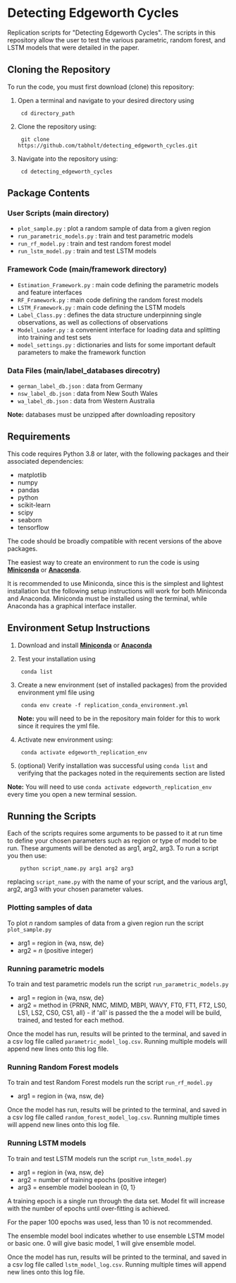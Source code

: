 # Detecting Edgeworth Cycles
Replication scripts for "Detecting Edgeworth Cycles". The scripts in this repository allow the user to test the various parametric, random forest, and LSTM models that were detailed in the paper. 

## Cloning the Repository
To run the code, you must first download (clone) this repository:
1. Open a terminal and navigate to your desired directory using   

        cd directory_path
2. Clone the repository using:
        
        git clone https://github.com/tabholt/detecting_edgeworth_cycles.git

3. Navigate into the repository using:

        cd detecting_edgeworth_cycles

## Package Contents

### User Scripts (main directory)
- `plot_sample.py` : plot a random sample of data from a given region
- `run_parametric_models.py` : train and test parametric models
- `run_rf_model.py` : train and test random forest model
- `run_lstm_model.py` : train and test LSTM models

### Framework Code (main/framework directory)
- `Estimation_Framework.py` : main code defining the parametric models and feature interfaces
- `RF_Framework.py` : main code defining the random forest models
- `LSTM_Framework.py` : main code defining the LSTM models
- `Label_Class.py` : defines the data structure underpinning single observations, as well as collections of observations
- `Model_Loader.py` : a convenient interface for loading data and splitting into training and test sets
- `model_settings.py` : dictionaries and lists for some important default parameters to make the framework function

### Data Files (main/label_databases direcotry)
- `german_label_db.json` : data from Germany
- `nsw_label_db.json` : data from New South Wales
- `wa_label_db.json` : data from Western Australia

**Note:** databases must be unzipped after downloading repository

## Requirements
This code requires Python 3.8 or later, with the following packages and their associated dependencies:
  - matplotlib
  - numpy
  - pandas
  - python
  - scikit-learn
  - scipy
  - seaborn
  - tensorflow

The code should be broadly compatible with recent versions of the above packages.

The easiest way to create an environment to run the code is using **[Miniconda](https://conda.io/projects/conda/en/stable/user-guide/install/)** or **[Anaconda](https://docs.anaconda.com/free/anaconda/install/)**.

It is recommended to use Miniconda, since this is the simplest and lightest installation but the following setup instructions will work for both Miniconda and Anaconda. Miniconda must be installed using the terminal, while Anaconda has a graphical interface installer. 

## Environment Setup Instructions
1. Download and install **[Miniconda](https://conda.io/projects/conda/en/stable/user-guide/install/)** or **[Anaconda](https://docs.anaconda.com/free/anaconda/install/)**
2. Test your installation using 

        conda list

3. Create a new environment (set of installed packages) from the provided environment yml file using 
        
        conda env create -f replication_conda_environment.yml
    **Note:** you will need to be in the repository main folder for this to work since it requires the yml file.
4. Activate new environment using: 
   
        conda activate edgeworth_replication_env

5. (optional) Verify installation was successful using `conda list` and verifying that the packages noted in the requirements section are listed

**Note:** You will need to use `conda activate edgeworth_replication_env` every time you open a new terminal session.

## Running the Scripts
Each of the scripts requires some arguments to be passed to it at run time to define your chosen parameters such as region or type of model to be run. These arguments will be denoted as arg1, arg2, arg3. To run a script you then use:

        python script_name.py arg1 arg2 arg3

replacing `script_name.py` with the name of your script, and the various arg1, arg2, arg3 with your chosen parameter values.

### Plotting samples of data
To plot $n$ random samples of data from a given region run the script `plot_sample.py` 
- arg1 = region in {wa, nsw, de}
- arg2 = $n$ (positive integer)

### Running parametric models
To train and test parametric models run the script `run_parametric_models.py`
- arg1 = region in {wa, nsw, de}
- arg2 = method in {PRNR, NMC, MIMD, MBPI, WAVY, FT0, FT1, FT2, LS0, LS1, LS2, CS0, CS1, all} - if 'all' is passed the the a model will be build, trained, and tested for each method.

Once the model has run, results will be printed to the terminal, and saved in a csv log file called `parametric_model_log.csv`. Running multiple models will append new lines onto this log file.

### Running Random Forest models
To train and test Random Forest models run the script `run_rf_model.py`
- arg1 = region in {wa, nsw, de}

Once the model has run, results will be printed to the terminal, and saved in a csv log file called `random_forest_model_log.csv`. Running multiple times will append new lines onto this log file.

### Running LSTM models
To train and test LSTM models run the script `run_lstm_model.py`
- arg1 = region in {wa, nsw, de}
- arg2 = number of training epochs (positive integer)
- arg3 = ensemble model boolean in {0, 1}

A training epoch is a single run through the data set. Model fit will increase with the number of epochs until over-fitting is achieved. 

For the paper 100 epochs was used, less than 10 is not recommended. 

The ensemble model bool indicates whether to use ensemble LSTM model or basic one. 0 will give basic model, 1 will give ensemble model.

Once the model has run, results will be printed to the terminal, and saved in a csv log file called `lstm_model_log.csv`. Running multiple times will append new lines onto this log file.